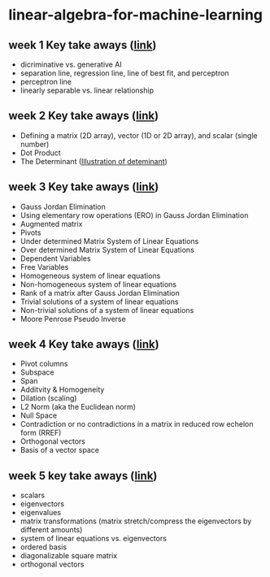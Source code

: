 # linear-algebra-for-machine-learning

## week 1 Key take aways ([link](https://github.com/hsarfraz/linear-algebra-for-machine-learning/blob/main/week%201/week%201%20lecture%20notes.md))
* dicriminative vs. generative AI
* separation line, regression line, line of best fit, and perceptron
* perceptron line
* linearly separable vs. linear relationship


## week 2 Key take aways ([link](https://github.com/hsarfraz/linear-algebra-for-machine-learning/blob/main/week%202/week%202%20lecture%20notes.md))
* Defining a matrix (2D array), vector (1D or 2D array), and scalar (single number)
* Dot Product
* The Determinant ([Illustration of deteminant](https://www.youtube.com/watch?v=Ip3X9LOh2dk&list=PLZHQObOWTQDPD3MizzM2xVFitgF8hE_ab&index=8))

## week 3 Key take aways ([link](https://github.com/hsarfraz/linear-algebra-for-machine-learning/blob/main/week%203/notes.md))
* Gauss Jordan Elimination
* Using elementary row operations (ERO) in Gauss Jordan Elimination
* Augmented matrix
* Pivots
* Under determined Matrix System of Linear Equations
* Over determined Matrix System of Linear Equations
* Dependent Variables
* Free Variables
* Homogeneous system of linear equations
* Non-homogeneous system of linear equations
* Rank of a matrix after Gauss Jordan Elimination
* Trivial solutions of a system of linear equations
* Non-trivial solutions of a system of linear equations
* Moore Penrose Pseudo Inverse

## week 4 Key take aways ([link](https://github.com/hsarfraz/linear-algebra-for-machine-learning/blob/main/week%204/notes.md))
* Pivot columns
* Subspace
* Span
* Additvity & Homogeneity
* Dilation (scaling)
* L2 Norm (aka the Euclidean norm)
* Null Space
* Contradiction or no contradictions in a matrix in reduced row echelon form (RREF)
* Orthogonal vectors
* Basis of a vector space

## week 5 key take aways ([link](https://github.com/hsarfraz/linear-algebra-for-machine-learning/blob/main/week%205/notes.md))
* scalars
* eigenvectors
* eigenvalues
* matrix transformations (matrix stretch/compress the eigenvectors by different amounts)
* system of linear equations vs. eigenvectors
* ordered basis
* diagonalizable square matrix
* orthogonal vectors
